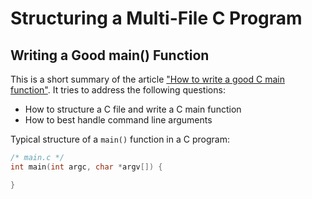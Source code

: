 # Structuring a Multi-File C Program

## Writing a Good main() Function

This is a short summary of the article ["How to write a good C main function"](https://opensource.com/article/19/5/how-write-good-c-main-function). It tries to address the following questions:

* How to structure a C file and write a C main function
* How to best handle command line arguments

Typical structure of a ```main()``` function in a C program:

```C
/* main.c */
int main(int argc, char *argv[]) {

}
```

